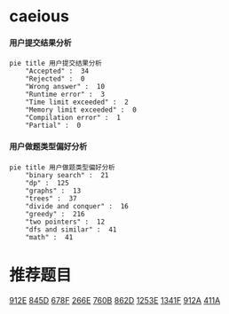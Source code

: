 # caeious

<!-- tabs:start -->



#### **用户提交结果分析**

```mermaid
pie title 用户提交结果分析
    "Accepted" :  34
    "Rejected" :  0
    "Wrong answer" :  10
    "Runtime error" :  3
    "Time limit exceeded" :  2
    "Memory limit exceeded" :  0
    "Compilation error" :  1
    "Partial" :  0
```

#### **用户做题类型偏好分析**

```mermaid
pie title 用户做题类型偏好分析
    "binary search" :  21
    "dp" :  125
    "graphs" :  13
    "trees" :  37
    "divide and conquer" :  16
    "greedy" :  216
    "two pointers" :  12
    "dfs and similar" :  41
    "math" :  41
```



<!-- tabs:end -->
# 推荐题目
[912E](https://codeforces.com/contest/912/problem/E)
[845D](https://codeforces.com/contest/845/problem/D)
[678F](https://codeforces.com/contest/678/problem/F)
[266E](https://codeforces.com/contest/266/problem/E)
[760B](https://codeforces.com/contest/760/problem/B)
[862D](https://codeforces.com/contest/862/problem/D)
[1253E](https://codeforces.com/contest/1253/problem/E)
[1341F](https://codeforces.com/contest/1341/problem/F)
[912A](https://codeforces.com/contest/912/problem/A)
[411A](https://codeforces.com/contest/411/problem/A)
